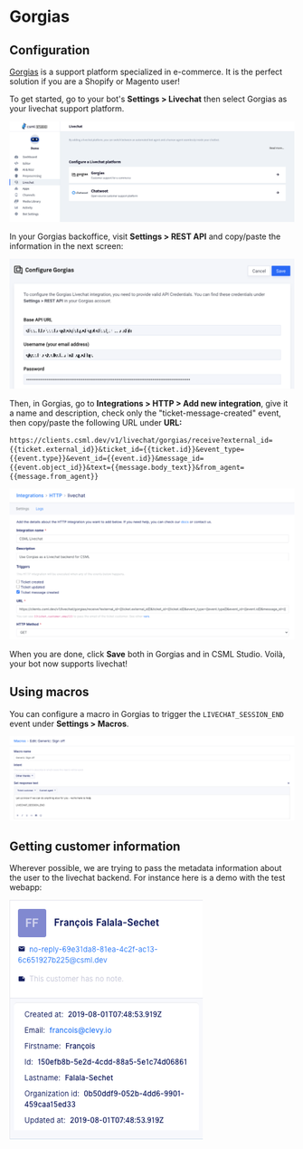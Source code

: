 # Gorgias

## Configuration

[Gorgias](https://www.gorgias.com) is a support platform specialized in e-commerce. It is the perfect solution if you are a Shopify or Magento user!

To get started, go to your bot's **Settings > Livechat** then select Gorgias as your livechat support platform.

![](<../../.gitbook/assets/CleanShot 2021-06-04 at 12.37.31@2x.png>)

In your Gorgias backoffice, visit **Settings > REST API** and copy/paste the information in the next screen:

![](<../../.gitbook/assets/image (22).png>)

Then, in Gorgias, go to **Integrations > HTTP > Add new integration**, give it a name and description, check only the "ticket-message-created" event, then copy/paste the following URL under **URL:**

```
https://clients.csml.dev/v1/livechat/gorgias/receive?external_id={{ticket.external_id}}&ticket_id={{ticket.id}}&event_type={{event.type}}&event_id={{event.id}}&message_id={{event.object_id}}&text={{message.body_text}}&from_agent={{message.from_agent}}
```

![](<../../.gitbook/assets/image (24).png>)

When you are done, click **Save** both in Gorgias and in CSML Studio. Voilà, your bot now supports livechat!

## Using macros

You can configure a macro in Gorgias to trigger the `LIVECHAT_SESSION_END` event under **Settings > Macros**.

![](<../../.gitbook/assets/image (23).png>)

## Getting customer information

Wherever possible, we are trying to pass the metadata information about the user to the livechat backend. For instance here is a demo with the test webapp:

![](<../../.gitbook/assets/image (25).png>)
